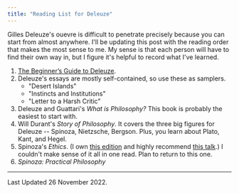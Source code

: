 ```yaml
---
title: "Reading List for Deleuze"
---
```


Gilles Deleuze's ouevre is difficult to penetrate precisely because you can start from almost anywhere. I'll be updating this post with the reading order that makes the most sense to me. My sense is that each person will have to find their own way in, but I figure it's helpful to record what I've learned. 

1. [The Beginner’s Guide to Deleuze](http://htmlgiant.com/random/the-beginners-guide-to-deleuze/).
2. Deleuze's essays are mostly self-contained, so use these as samplers.
    - "Desert Islands"
    - "Instincts and Institutions"
    - "Letter to a Harsh Critic"
3. Deleuze and Guattari's _What is Philosophy?_ This book is probably the easiest to start with.
4. Will Durant's _Story of Philosophy_. It covers the three big figures for Deleuze -- Spinoza, Nietzsche, Bergson. Plus, you learn about Plato, Kant, and Hegel. 
5. Spinoza's _Ethics_. (I own [this edition](https://www.worldcat.org/title/spinozas-ethics/oclc/859948295) and highly recommend [this talk](https://www.youtube.com/watch?v=8-vNQhMCm_A).) I couldn't make sense of it all in one read. Plan to return to this one.
6. _Spinoza: Practical Philosophy_

<!-- Below this line is my plan of attack for the rest of his work.

https://www.youtube.com/watch?v=GS35vUMhww4

1. 
2. John Protevi's [notes](http://www.protevi.com/john/LearnDR.pdf) on Difference and Repetition.
3. Difference & Repetition, Chapter 3.
4. Deleuze's Philosophical Lineage by Graham Jones and Jon Roffe.
5. _The Works of Gilles Deleuze I: 1953-1969_ Jon Roffe
6. [The Deleuze Seminars](https://deleuze.cla.purdue.edu/)
7. _A Thousand Plateaus_
8. _Anti-Oedipus_
9. _The Logic of Sense_
10. Abécédaire
11. Dialogues
12. Protevi's [website](http://www.protevi.com/john/DG/)
13. What is Grounding?

-->

---

Last Updated 26 November 2022.